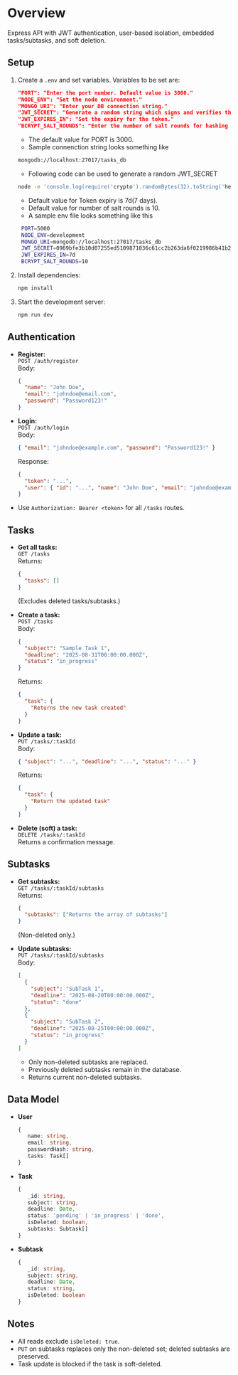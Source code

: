 # Overview

Express API with JWT authentication, user-based isolation, embedded tasks/subtasks, and soft deletion.

## Setup

1. Create a `.env` and set variables. Variables to be set are:

   ```json
   "PORT": "Enter the port number. Default value is 3000."
   "NODE_ENV": "Set the node environment."
   "MONGO_URI": "Enter your DB connection string."
   "JWT_SECRET": "Generate a random string which signs and verifies the token."
   "JWT_EXPIRES_IN": "Set the expiry for the token."
   "BCRYPT_SALT_ROUNDS": "Enter the number of salt rounds for hashing the password."
   ```

   - The default value for PORT is 3000.
   - Sample connenction string looks something like

   ```bash
   mongodb://localhost:27017/tasks_db
   ```

   - Following code can be used to generate a random JWT_SECRET

   ```bash
   node -e 'console.log(require('crypto').randomBytes(32).toString('hex'))
   ```

   - Default value for Token expiry is 7d(7 days).
   - Default value for number of salt rounds is 10.
   - A sample env file looks something like this

   ```bash
    PORT=5000
    NODE_ENV=development
    MONGO_URI=mongodb://localhost:27017/tasks_db
    JWT_SECRET=0969bfe3b10d07255ed5109871036c61cc2b263da6f0219986b41b2045f392ae
    JWT_EXPIRES_IN=7d
    BCRYPT_SALT_ROUNDS=10
   ```

2. Install dependencies:
   ```bash
   npm install
   ```
3. Start the development server:
   ```bash
   npm run dev
   ```

## Authentication

- **Register:**  
  `POST /auth/register`  
  Body:

  ```json
  {
    "name": "John Doe",
    "email": "johndoe@email.com",
    "password": "Password123!"
  }
  ```

- **Login:**  
  `POST /auth/login`  
  Body:

  ```json
  { "email": "johndoe@example.com", "password": "Password123!" }
  ```

  Response:

  ```json
  {
    "token": "...",
    "user": { "id": "...", "name": "John Doe", "email": "johndoe@example.com" }
  }
  ```

- Use `Authorization: Bearer <token>` for all `/tasks` routes.

## Tasks

- **Get all tasks:**  
  `GET /tasks`  
  Returns:

  ```json
  {
    "tasks": []
  }
  ```

  (Excludes deleted tasks/subtasks.)

- **Create a task:**  
  `POST /tasks`  
  Body:

  ```json
  {
    "subject": "Sample Task 1",
    "deadline": "2025-08-31T00:00:00.000Z",
    "status": "in_progress"
  }
  ```

  Returns:

  ```json
  {
    "task": {
      "Returns the new task created"
    }
  }
  ```

- **Update a task:**  
  `PUT /tasks/:taskId`  
  Body:

  ```json
  { "subject": "...", "deadline": "...", "status": "..." }
  ```

  Returns:

  ```json
  {
    "task": {
      "Return the updated task"
    }
  }
  ```

- **Delete (soft) a task:**  
  `DELETE /tasks/:taskId`  
  Returns a confirmation message.

## Subtasks

- **Get subtasks:**  
  `GET /tasks/:taskId/subtasks`  
  Returns:

  ```json
  {
    "subtasks": ["Returns the array of subtasks"]
  }
  ```

  (Non-deleted only.)

- **Update subtasks:**  
  `PUT /tasks/:taskId/subtasks`  
  Body:
  ```json
  [
    {
      "subject": "SubTask 1",
      "deadline": "2025-08-20T00:00:00.000Z",
      "status": "done"
    },
    {
      "subject": "SubTask 2",
      "deadline": "2025-08-25T00:00:00.000Z",
      "status": "in_progress"
    }
  ]
  ```
  - Only non-deleted subtasks are replaced.
  - Previously deleted subtasks remain in the database.
  - Returns current non-deleted subtasks.

## Data Model

- **User**

  ```ts
  {
     name: string,
     email: string,
     passwordHash: string,
     tasks: Task[]
  }
  ```

- **Task**

  ```ts
  {
     _id: string,
     subject: string,
     deadline: Date,
     status: 'pending' | 'in_progress' | 'done',
     isDeleted: boolean,
     subtasks: Subtask[]
  }
  ```

- **Subtask**
  ```ts
  {
     _id: string,
     subject: string,
     deadline: Date,
     status: string,
     isDeleted: boolean
  }
  ```

## Notes

- All reads exclude `isDeleted: true`.
- `PUT` on subtasks replaces only the non-deleted set; deleted subtasks are preserved.
- Task update is blocked if the task is soft-deleted.
